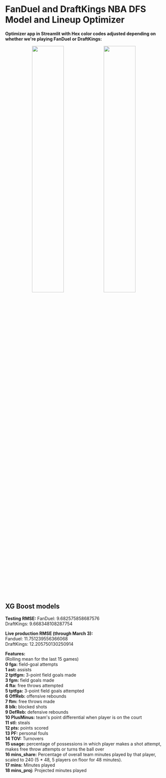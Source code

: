 # FanDuel and DraftKings NBA DFS Model and Lineup Optimizer

**Optimizer app in Streamlit with Hex color codes adjusted depending on whether we're playing FanDuel or DraftKings:**

<p align="center">
  <img src="https://github.com/user-attachments/assets/b46f34b3-30bc-4d9a-ad35-201e3b2a9812" width="45%">
  <img src="https://github.com/user-attachments/assets/58848afe-fa2b-44d0-b032-f37b214e4a46" width="45%">
</p>


## XG Boost models

**Testing RMSE:**
FanDuel: 9.682575858687576<br>
DraftKings: 9.668348108287754<br>

**Live production RMSE (through March 3):**<br>
Fanduel: 11.751239556366068<br>
DraftKings: 12.205750130250914<br>

**Features:**<br>
(Rolling mean for the last 15 games)<br>
**0 fga:** field-goal attempts<br>
**1 ast:** assists<br>
**2 tptfgm:** 3-point field goals made<br>
**3 fgm:** field goals made<br>
**4 fta:** free throws attempted<br>
**5 tptfga:** 3-point field goals attempted<br>
**6 OffReb:** offensive rebounds<br>
**7 ftm:** free throws made<br>
**8 blk:** blocked shots<br>
**9 DefReb:** defensive rebounds<br>
**10 PlusMinus:** team's point differential when player is on the court<br>
**11 stl:** steals<br>
**12 pts:** points scored<br>
**13 PF:** personal fouls<br>
**14 TOV:** Turnovers<br>
**15 usage:** percentage of possessions in which player makes a shot attempt, makes free throw attempts or turns the ball over<br>
**16 mins_share:** Percentage of overall team minutes played by that player, scaled to 240 (5 * 48, 5 players on floor for 48 minutes).<br>
**17 mins:** Minutes played<br>
**18 mins_proj:** Projected minutes played<br>







